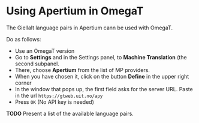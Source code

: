 # Using Apertium in OmegaT

The Giellalt language pairs in Apertium cann be used with OmegaT.

Do as follows:

- Use an OmegaT version
- Go to **Settings** and in the Settings panel, to **Machine Translation** (the second subpanel.
- There, choose **Apertium** from the list of MP providers.
- When you have chosen it, click on the button **Define** in the upper right corner
- In the window that pops up, the first field asks for the server URL. Paste in the url `https://gtweb.uit.no/apy`
- Press `OK` (No API key is needed)

**TODO** Present a list of the available language pairs.

